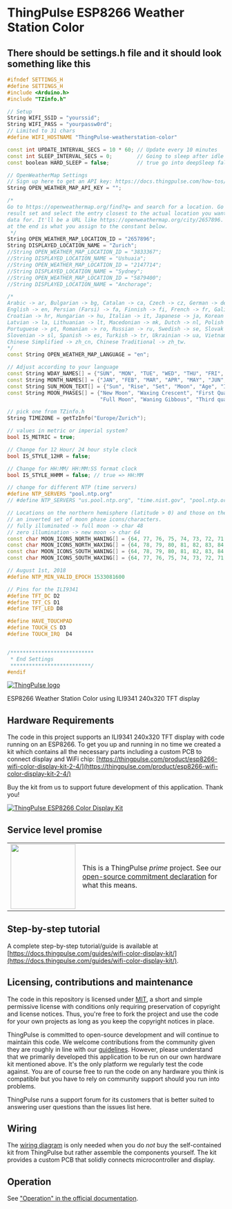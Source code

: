 # ThingPulse ESP8266 Weather Station Color

## There should be settings.h file and it should look something like this

```c++
#ifndef SETTINGS_H
#define SETTINGS_H
#include <Arduino.h>
#include "TZinfo.h"

// Setup
String WIFI_SSID = "yourssid";
String WIFI_PASS = "yourpassw0rd";
// Limited to 31 chars
#define WIFI_HOSTNAME "ThingPulse-weatherstation-color"

const int UPDATE_INTERVAL_SECS = 10 * 60; // Update every 10 minutes
const int SLEEP_INTERVAL_SECS = 0;        // Going to sleep after idle times, set 0 for insomnia
const boolean HARD_SLEEP = false;         // true go into deepSleep false = turn Back light off

// OpenWeatherMap Settings
// Sign up here to get an API key: https://docs.thingpulse.com/how-tos/openweathermap-key/
String OPEN_WEATHER_MAP_API_KEY = "";

/*
Go to https://openweathermap.org/find?q= and search for a location. Go through the
result set and select the entry closest to the actual location you want to display 
data for. It'll be a URL like https://openweathermap.org/city/2657896. The number
at the end is what you assign to the constant below.
 */
String OPEN_WEATHER_MAP_LOCATION_ID = "2657896";
String DISPLAYED_LOCATION_NAME = "Zurich";
//String OPEN_WEATHER_MAP_LOCATION_ID = "3833367";
//String DISPLAYED_LOCATION_NAME = "Ushuaia";
//String OPEN_WEATHER_MAP_LOCATION_ID = "2147714";
//String DISPLAYED_LOCATION_NAME = "Sydney";
//String OPEN_WEATHER_MAP_LOCATION_ID = "5879400";
//String DISPLAYED_LOCATION_NAME = "Anchorage";

/*
Arabic -> ar, Bulgarian -> bg, Catalan -> ca, Czech -> cz, German -> de, Greek -> el,
English -> en, Persian (Farsi) -> fa, Finnish -> fi, French -> fr, Galician -> gl,
Croatian -> hr, Hungarian -> hu, Italian -> it, Japanese -> ja, Korean -> kr,
Latvian -> la, Lithuanian -> lt, Macedonian -> mk, Dutch -> nl, Polish -> pl,
Portuguese -> pt, Romanian -> ro, Russian -> ru, Swedish -> se, Slovak -> sk,
Slovenian -> sl, Spanish -> es, Turkish -> tr, Ukrainian -> ua, Vietnamese -> vi,
Chinese Simplified -> zh_cn, Chinese Traditional -> zh_tw.
*/
const String OPEN_WEATHER_MAP_LANGUAGE = "en";

// Adjust according to your language
const String WDAY_NAMES[] = {"SUN", "MON", "TUE", "WED", "THU", "FRI", "SAT"};
const String MONTH_NAMES[] = {"JAN", "FEB", "MAR", "APR", "MAY", "JUN", "JUL", "AUG", "SEP", "OCT", "NOV", "DEC"};
const String SUN_MOON_TEXT[] = {"Sun", "Rise", "Set", "Moon", "Age", "Illum"};
const String MOON_PHASES[] = {"New Moon", "Waxing Crescent", "First Quarter", "Waxing Gibbous",
                              "Full Moon", "Waning Gibbous", "Third quarter", "Waning Crescent"};

// pick one from TZinfo.h
String TIMEZONE = getTzInfo("Europe/Zurich");

// values in metric or imperial system?
bool IS_METRIC = true;

// Change for 12 Hour/ 24 hour style clock
bool IS_STYLE_12HR = false;

// Change for HH:MM/ HH:MM:SS format clock
bool IS_STYLE_HHMM = false; // true => HH:MM

// change for different NTP (time servers)
#define NTP_SERVERS "pool.ntp.org"
// #define NTP_SERVERS "us.pool.ntp.org", "time.nist.gov", "pool.ntp.org"

// Locations on the northern hemisphere (latitude > 0) and those on the southern hemisphere need 
// an inverted set of moon phase icons/characters.
// fully illuminated -> full moon -> char 48
// zero illumination -> new moon -> char 64
const char MOON_ICONS_NORTH_WANING[] = {64, 77, 76, 75, 74, 73, 72, 71, 70, 69, 68, 67, 66, 65, 48};
const char MOON_ICONS_NORTH_WAXING[] = {64, 78, 79, 80, 81, 82, 83, 84, 85, 86, 87, 88, 89, 90, 48};
const char MOON_ICONS_SOUTH_WANING[] = {64, 78, 79, 80, 81, 82, 83, 84, 85, 86, 87, 88, 89, 90, 48};
const char MOON_ICONS_SOUTH_WAXING[] = {64, 77, 76, 75, 74, 73, 72, 71, 70, 69, 68, 67, 66, 65, 48};

// August 1st, 2018
#define NTP_MIN_VALID_EPOCH 1533081600

// Pins for the ILI9341
#define TFT_DC D2
#define TFT_CS D1
#define TFT_LED D8

#define HAVE_TOUCHPAD
#define TOUCH_CS D3
#define TOUCH_IRQ  D4


/***************************
 * End Settings
 **************************/
#endif
```

[![ThingPulse logo](https://thingpulse.com/assets/ThingPulse-w300.svg)](https://thingpulse.com)

ESP8266 Weather Station Color using ILI9341 240x320 TFT display

## Hardware Requirements

The code in this project supports an ILI9341 240x320 TFT display with code running on an ESP8266. To get you up and running in no time we created a kit which contains all the necessary parts including a custom PCB to connect display and WiFi chip:
[https://thingpulse.com/product/esp8266-wifi-color-display-kit-2-4/](https://thingpulse.com/product/esp8266-wifi-color-display-kit-2-4/)

Buy the kit from us to support future development of this application. Thank you!

[![ThingPulse ESP8266 Color Display Kit](resources/ESP8266ColorDisplayKit.jpg)](https://thingpulse.com/product/esp8266-wifi-color-display-kit-2-4/)

## Service level promise

<table><tr><td><img src="https://thingpulse.com/assets/ThingPulse-open-source-prime.png" width="150">
</td><td>This is a ThingPulse <em>prime</em> project. See our <a href="https://thingpulse.com/about/open-source-commitment/">open-source commitment declaration</a> for what this means.</td></tr></table>

## Step-by-step tutorial

A complete step-by-step tutorial/guide is available at [https://docs.thingpulse.com/guides/wifi-color-display-kit/](https://docs.thingpulse.com/guides/wifi-color-display-kit/).

## Licensing, contributions and maintenance

The code in this repository is licensed under [MIT](https://en.wikipedia.org/wiki/MIT_License), a short and simple permissive license with conditions only requiring preservation of copyright and license notices. Thus, you're free to fork the project and use the code for your own projects as long as you keep the copyright notices in place.

ThingPulse is committed to open-source development and will continue to maintain this code. We welcome contributions from the community given they are roughly in line with our [guidelines](CONTRIBUTING.md). However, please understand that we primarily developed this application to be run on our own hardware kit mentioned above. It's the only platform we regularly test the code against. You are of course free to run the code on any hardware you think is compatible but you have to rely on community support should you run into problems. 

ThingPulse runs a support forum for its customers that is better suited to answering user questions than the issues list here.

## Wiring

The [wiring diagram](https://docs.thingpulse.com/specs/wifi-color-display-kit/#wiring) is only needed when you do _not_ buy the self-contained kit from ThingPulse but rather assemble the components yourself. The kit provides a custom PCB that solidly connects microcontroller and display.

## Operation

See ["Operation" in the official documentation](https://docs.thingpulse.com/guides/wifi-color-display-kit/#operation).
